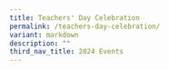 ```yaml
---
title: Teachers' Day Celebration
permalink: /teachers-day-celebration/
variant: markdown
description: ""
third_nav_title: 2024 Events
---
```

